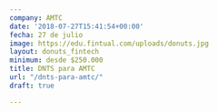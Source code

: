 ```yaml
---
company: AMTC
date: '2018-07-27T15:41:54+00:00'
fecha: 27 de julio
image: https://edu.fintual.com/uploads/donuts.jpg
layout: donuts_fintech
minimum: desde $250.000
title: DNTS para AMTC
url: "/dnts-para-amtc/"
draft: true

---
```

